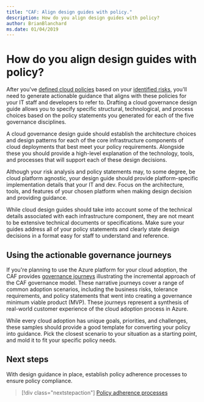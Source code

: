 ```yaml
---
title: "CAF: Align design guides with policy."
description: How do you align design guides with policy?
author: BrianBlanchard
ms.date: 01/04/2019
---
```

<!---
I've established policies. How to help developers adopt these policies?
Draft an architecture design guide.

[Aspirational statement] If you're using Azure, you can use one of ours as a starting point. The choose one of the following 6 as a starting point and mold it to fit your policies.
--->

<!-- markdownlint-disable MD026 -->

# How do you align design guides with policy?

After you've [defined cloud policies](define-policy.md) based on your [identified risks](understanding-business-risk.md), you'll need to generate actionable guidance that aligns with these policies for your IT staff and developers to refer to. Drafting a cloud governance design guide allows you to specify specific structural, technological, and process choices based on the policy statements you generated for each of the five governance disciplines.

A cloud governance design guide should establish the architecture choices and design patterns for each of the core infrastructure components of cloud deployments that best meet your policy requirements. Alongside these you should provide a high-level explanation of the technology, tools, and processes that will support each of these design decisions.

Although your risk analysis and policy statements may, to some degree, be cloud platform agnostic, your design guide should provide platform-specific implementation details that your IT and dev. Focus on the architecture, tools, and features of your chosen platform when making design decision and providing guidance.

While cloud design guides should take into account some of the technical details associated with each infrastructure component, they are not meant to be extensive technical documents or specifications. Make sure your guides address all of your policy statements and clearly state design decisions in a format easy for staff to understand and reference.

<!-- markdownlint-enable MD033 -->

## Using the actionable governance journeys

If you're planning to use the Azure platform for your cloud adoption, the CAF provides [governance journeys](../journeys/overview.md) illustrating the incremental approach of the CAF governance model. These narrative journeys cover a range of common adoption scenarios, including the business risks, tolerance requirements, and policy statements that went into creating a governance minimum viable product (MVP). These journeys represent a synthesis of real-world customer experience of the cloud adoption process in Azure.

While every cloud adoption has unique goals, priorities, and challenges, these samples should provide a good template for converting your policy into guidance. Pick the closest scenario to your situation as a starting point, and mold it to fit your specific policy needs.

## Next steps

With design guidance in place, establish policy adherence processes to ensure policy compliance.

> [!div class="nextstepaction"]
> [Policy adherence processes](processes.md)